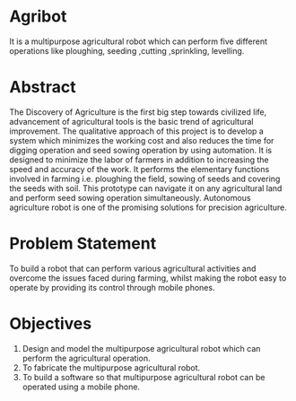 # Agribot
It is a multipurpose agricultural robot which can perform five different operations like ploughing, seeding ,cutting ,sprinkling, levelling.

# Abstract

The Discovery of Agriculture is the first big step towards civilized life, advancement of agricultural tools is the basic trend of agricultural improvement. The qualitative approach of this project is to develop a system which minimizes the working cost and also reduces the time for digging operation and seed sowing operation by using automation. It is designed to minimize the labor of farmers in addition to increasing the speed and accuracy of the work. It performs the elementary functions involved in farming i.e. ploughing the field, sowing of seeds and covering the seeds with soil. This prototype can navigate it on any agricultural land and perform seed sowing operation simultaneously. Autonomous agriculture robot is one of the promising solutions for precision agriculture.

# Problem Statement

To build a robot that can perform various agricultural activities and overcome the issues faced during farming, whilst making the robot easy to operate by providing its control through mobile phones.

# Objectives

1. Design and model the multipurpose agricultural robot which can perform the agricultural operation. 
2. To fabricate the multipurpose agricultural robot. 
3. To build a software so that multipurpose agricultural robot can be operated using a mobile phone.
